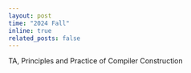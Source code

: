 ```yaml
---
layout: post
time: "2024 Fall"
inline: true
related_posts: false
---
```


TA, Principles and Practice of Compiler Construction
